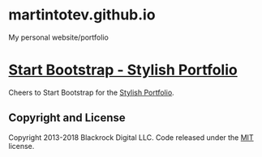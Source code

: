 # martintotev.github.io
My personal website/portfolio

# [Start Bootstrap - Stylish Portfolio](https://startbootstrap.com/template-overviews/stylish-portfolio/)

Cheers to Start Bootstrap for the [Stylish Portfolio](http://startbootstrap.com/template-overviews/stylish-portfolio/).

## Copyright and License

Copyright 2013-2018 Blackrock Digital LLC. Code released under the [MIT](https://github.com/BlackrockDigital/startbootstrap-stylish-portfolio/blob/gh-pages/LICENSE) license.
